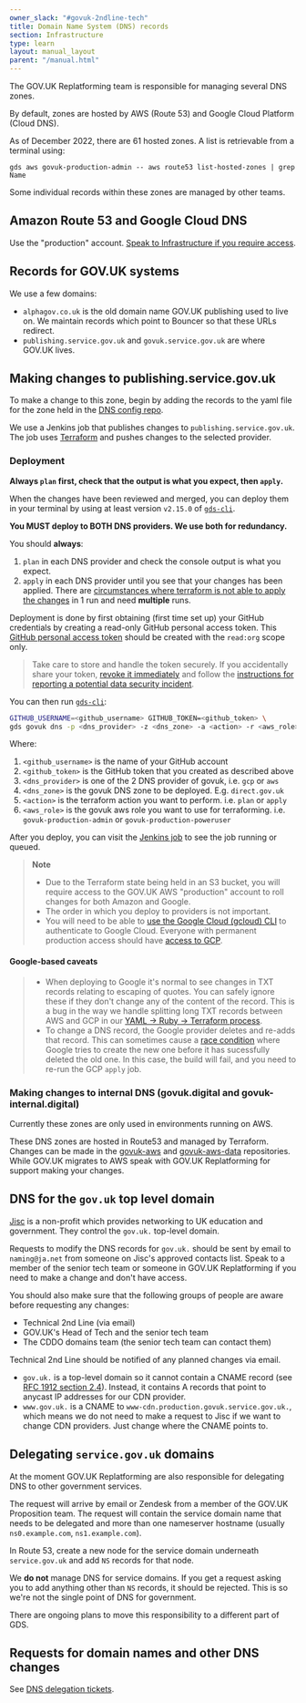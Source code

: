 ```yaml
---
owner_slack: "#govuk-2ndline-tech"
title: Domain Name System (DNS) records
section: Infrastructure
type: learn
layout: manual_layout
parent: "/manual.html"
---
```


The GOV.UK Replatforming team is responsible for managing several DNS zones.

By default, zones are hosted by AWS (Route 53) and Google Cloud Platform (Cloud DNS).

As of December 2022, there are 61 hosted zones. A list is retrievable from a terminal using:

```
gds aws govuk-production-admin -- aws route53 list-hosted-zones | grep Name
```

Some individual records within these zones are managed by other teams.

## Amazon Route 53 and Google Cloud DNS

Use the "production" account. [Speak to Infrastructure if you require access](/manual/raising-issues-with-reliability-engineering.html).

## Records for GOV.UK systems

We use a few domains:

- `alphagov.co.uk` is the old domain name GOV.UK publishing used to live on.
  We maintain records which point to Bouncer so that these URLs redirect.
- `publishing.service.gov.uk` and `govuk.service.gov.uk` are where GOV.UK lives.

## Making changes to publishing.service.gov.uk

To make a change to this zone, begin by adding the records to the yaml file for
the zone held in the [DNS config repo](https://github.com/alphagov/govuk-dns-config).

We use a Jenkins job that publishes changes to `publishing.service.gov.uk`. The
job uses [Terraform](https://www.terraform.io/) and pushes changes to the
selected provider.

### Deployment

**Always `plan` first, check that the output is what you expect, then `apply`.**

When the changes have been reviewed and merged, you can deploy them in your terminal
by using at least version `v2.15.0` of [`gds-cli`][gds-cli].

**You MUST deploy to BOTH DNS providers. We use both for redundancy.**

You should **always**:

1. `plan` in each DNS provider and check the console output is what you expect.
2. `apply` in each DNS provider until you see that your changes has been applied.
    There are [circumstances where terraform is not able to apply the changes](#google-based-caveats)
    in 1 run and need **multiple** runs.

Deployment is done by first obtaining (first time set up) your GitHub credentials
by creating a read-only GitHub personal access token. This [GitHub personal access token](https://github.com/settings/tokens) should be created with the `read:org`
scope only.

> Take care to store and handle the token securely. If you accidentally share your token,
  [revoke it immediately](https://github.com/settings/tokens) and follow the
  [instructions for reporting a potential data security incident][security-incidents].

You can then run [`gds-cli`][gds-cli]:

```sh
GITHUB_USERNAME=<github_username> GITHUB_TOKEN=<github_token> \
gds govuk dns -p <dns_provider> -z <dns_zone> -a <action> -r <aws_role>
```

Where:

1. `<github_username>` is the name of your GitHub account
1. `<github_token>` is the GitHub token that you created as described above
1. `<dns_provider>` is one of the 2 DNS provider of govuk, i.e. `gcp` or `aws`
1. `<dns_zone>` is the govuk DNS zone to be deployed. E.g. `direct.gov.uk`
1. `<action>` is the terraform action you want to perform. i.e. `plan` or `apply`
1. `<aws_role>` is the govuk aws role you want to use for terraforming. i.e. `govuk-production-admin` or `govuk-production-poweruser`

After you deploy, you can visit the [Jenkins job](https://deploy.blue.production.govuk.digital/job/Deploy_DNS/) to see the job running or queued.

> **Note**
>
> - Due to the Terraform state being held in an S3 bucket, you
> will require access to the GOV.UK AWS "production" account to roll changes for
> both Amazon and Google.
> - The order in which you deploy to providers is not important.
> - You will need to be able to [use the Google Cloud (gcloud) CLI](/manual/google-cloud-platform-gcp.html#using-the-cli) to authenticate to Google Cloud. Everyone with permanent production access should have [access to GCP](/manual/google-cloud-platform-gcp.html#gcp-access).

#### Google-based caveats

> - When deploying to Google it's normal to see changes in TXT records
> relating to escaping of quotes. You can safely ignore these if
> they don't change any of the content of the record. This is a bug
> in the way we handle splitting long TXT records between AWS and
> GCP in our [YAML -> Ruby -> Terraform process](https://github.com/alphagov/govuk-dns).
> - To change a DNS record, the Google provider deletes and
> re-adds that record. This can sometimes cause a [race
> condition](https://github.com/alphagov/govuk-dns/issues/67) where
> Google tries to create the new one before it has sucessfully deleted
> the old one. In this case, the build will fail, and you need to
> re-run the GCP `apply` job.

### Making changes to internal DNS (govuk.digital and govuk-internal.digital)

Currently these zones are only used in environments running on AWS.

These DNS zones are hosted in Route53 and managed by Terraform. Changes can be
made in the [govuk-aws](https://github.com/alphagov/govuk-aws/) and
[govuk-aws-data](https://github.com/alphagov/govuk-aws-data/) repositories.
While GOV.UK migrates to AWS speak with GOV.UK Replatforming for support
making your changes.

## DNS for the `gov.uk` top level domain

[Jisc](https://www.jisc.ac.uk/) is a non-profit which provides networking to
UK education and government. They control the `gov.uk.` top-level domain.

Requests to modify the DNS records for `gov.uk.` should be sent by
email to `naming@ja.net` from someone on Jisc's approved contacts
list. Speak to a member of the senior tech team or someone in
GOV.UK Replatforming if you need to make a change and don't have
access.

You should also make sure that the following groups of people are aware before
requesting any changes:

- Technical 2nd Line (via email)
- GOV.UK's Head of Tech and the senior tech team
- The CDDO domains team (the senior tech team can contact them)

Technical 2nd Line should be notified of any planned changes via email.

- `gov.uk.` is a top-level domain so it cannot contain a CNAME record
  (see [RFC 1912 section 2.4](https://tools.ietf.org/html/rfc1912#section-2.4)).
  Instead, it contains A records that point to anycast IP addresses for our CDN provider.
- `www.gov.uk.` is a CNAME to `www-cdn.production.govuk.service.gov.uk.`, which means we
  do not need to make a request to Jisc if we want to change CDN providers. Just change where
  the CNAME points to.

## Delegating `service.gov.uk` domains

At the moment GOV.UK Replatforming are also responsible for delegating DNS
to other government services.

The request will arrive by email or Zendesk from a member of the GOV.UK Proposition
team. The request will contain the service domain name that needs to be delegated and
more than one nameserver hostname (usually `ns0.example.com`, `ns1.example.com`).

In Route 53, create a new node for the service domain underneath `service.gov.uk`
and add `NS` records for that node.

We __do not__ manage DNS for service domains. If you get a request asking you to add
anything other than `NS` records, it should be rejected. This is so we're not
the single point of DNS for government.

There are ongoing plans to move this responsibility to a different part of GDS.

## Requests for domain names and other DNS changes

See [DNS delegation tickets](/manual/zendesk.html#dns-delegation-tickets).

[security-incidents]: https://sites.google.com/a/digital.cabinet-office.gov.uk/gds/working-at-the-white-chapel-building/security/security-incidents
[gds-cli]: https://github.com/alphagov/gds-cli
